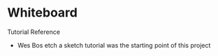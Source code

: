 # Whiteboard

Tutorial Reference
- Wes Bos etch a sketch tutorial was the starting point of this project